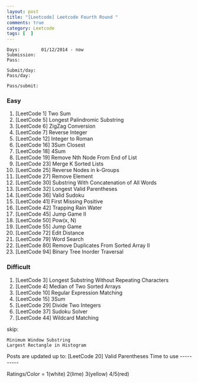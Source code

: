 ```yaml
---
layout: post
title: "[Leetcode] Leetcode Fourth Round "
comments: true
category: Leetcode
tags: [  ]
---
```


    Days:        01/12/2014 - now
    Submission:  
    Pass:        
    
    Submit/day:  
    Pass/day:    
    
    Pass/submit: 

### Easy

1. [LeetCode 1] Two Sum
1. [LeetCode 5] Longest Palindromic Substring
1. [LeetCode 6] ZigZag Conversion
1. [LeetCode 7] Reverse Integer
1. [LeetCode 12] Integer to Roman
1. [LeetCode 16] 3Sum Closest
1. [LeetCode 18] 4Sum
1. [LeetCode 19] Remove Nth Node From End of List
1. [LeetCode 23] Merge K Sorted Lists
1. [LeetCode 25] Reverse Nodes in k-Groups
1. [LeetCode 27] Remove Element
1. [LeetCode 30] Substring With Concatenation of All Words
1. [LeetCode 32] Longest Valid Parentheses
1. [LeetCode 36] Valid Sudoku
1. [LeetCode 41] First Missing Positive
1. [LeetCode 42] Trapping Rain Water
1. [LeetCode 45] Jump Game II
1. [LeetCode 50] Pow(x, N)
1. [LeetCode 55] Jump Game
1. [LeetCode 72] Edit Distance
1. [LeetCode 79] Word Search
1. [LeetCode 80] Remove Duplicates From Sorted Array II
1. [LeetCode 94] Binary Tree Inorder Traversal

### Difficult

1. [LeetCode 3] Longest Substring Without Repeating Characters
1. [LeetCode 4] Median of Two Sorted Arrays
1. [LeetCode 10] Regular Expression Matching
1. [LeetCode 15] 3Sum
1. [LeetCode 29] Divide Two Integers
1. [LeetCode 37] Sudoku Solver
1. [LeetCode 44] Wildcard Matching

skip:

    Minimum Window Substring
    Largest Rectangle in Histogram
    
Posts are updated up to: [LeetCode 20] Valid Parentheses
	<tr>
		<td>Time to use</td>
		<td bgcolor="white">----------</td>
	</tr>
</table>

Ratings/Color = 1(white) 2(lime) 3(yellow) 4/5(red)
